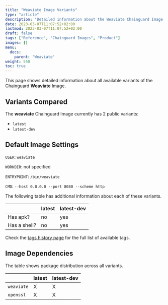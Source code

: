 ```yaml
---
title: "Weaviate Image Variants"
type: "article"
description: "Detailed information about the Weaviate Chainguard Image variants"
date: 2023-03-07T11:07:52+02:00
lastmod: 2023-03-07T11:07:52+02:00
draft: false
tags: ["Reference", "Chainguard Images", "Product"]
images: []
menu:
  docs:
    parent: "Weaviate"
weight: 550
toc: true
---
```


This page shows detailed information about all available variants of the Chainguard **Weaviate** Image.

## Variants Compared
The **weaviate** Chainguard Image currently has 2 public variants: 

- `latest`
- `latest-dev`

## Default Image Settings
`USER`:		`weaviate`

`WORKDIR`:	not specified

`ENTRYPOINT`:	`/bin/weaviate`

`CMD`:		`--host 0.0.0.0 --port 8080 --scheme http`

The following table has additional information about each of these variants.

|              | latest | latest-dev |
|--------------|--------|------------|
| Has apk?     | no     | yes        |
| Has a shell? | no     | yes        |

Check the [tags history page](/chainguard/chainguard-images/reference/weaviate/tags_history/) for the full list of available tags.
## Image Dependencies
The table shows package distribution across all variants.

|            | latest | latest-dev |
|------------|--------|------------|
| `weaviate` | X      | X          |
| `openssl`  | X      | X          |
